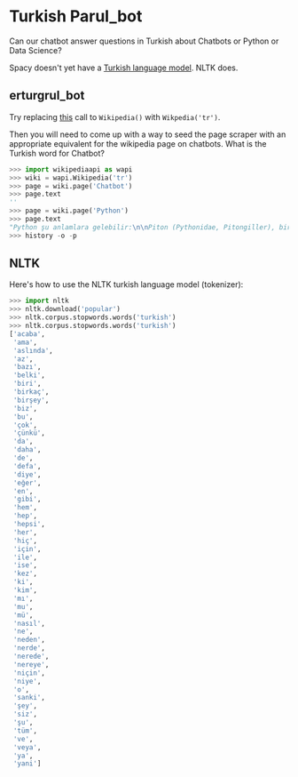 # Turkish Parul_bot

Can our chatbot answer questions in Turkish about Chatbots or Python or Data Science?

Spacy doesn't yet have a [Turkish language model](https://spacy.io/usage/models#languages). NLTK does.

## erturgrul_bot

Try replacing [this](https://github.com/nlpia/nlpia-bot/blob/474b9d7157503ce494bcbb46a551daad1ec354c8/nlpia_bot/scrape_wikipedia.py#L38) call to `Wikipedia()` with `Wikpedia('tr')`.

Then you will need to come up with a way to seed the page scraper with an appropriate equivalent for the wikipedia page on chatbots. What is the Turkish word for Chatbot?

```python
>>> import wikipediaapi as wapi
>>> wiki = wapi.Wikipedia('tr')
>>> page = wiki.page('Chatbot')
>>> page.text
''
>>> page = wiki.page('Python')
>>> page.text
"Python şu anlamlara gelebilir:\n\nPiton (Pythonidae, Pitongiller), bir yılan familyası.\nPython (cins), bir yılan cinsi.\nPython, yüksek seviyeli bir programlama dili.\nCPython, Python'un tamamen C ile yazılmış geleneksel gerçekleştirimi.\nPithon, Yunan mitolojisinde Apollon'un öldürdüğü dev yılan.\nMonty Python, Britanyalı komedi grubu."
>>> history -o -p
```

## NLTK

Here's how to use the NLTK turkish language model (tokenizer):

```python
>>> import nltk
>>> nltk.download('popular')
>>> nltk.corpus.stopwords.words('turkish')
>>> nltk.corpus.stopwords.words('turkish')
['acaba',
 'ama',
 'aslında',
 'az',
 'bazı',
 'belki',
 'biri',
 'birkaç',
 'birşey',
 'biz',
 'bu',
 'çok',
 'çünkü',
 'da',
 'daha',
 'de',
 'defa',
 'diye',
 'eğer',
 'en',
 'gibi',
 'hem',
 'hep',
 'hepsi',
 'her',
 'hiç',
 'için',
 'ile',
 'ise',
 'kez',
 'ki',
 'kim',
 'mı',
 'mu',
 'mü',
 'nasıl',
 'ne',
 'neden',
 'nerde',
 'nerede',
 'nereye',
 'niçin',
 'niye',
 'o',
 'sanki',
 'şey',
 'siz',
 'şu',
 'tüm',
 've',
 'veya',
 'ya',
 'yani']
```
